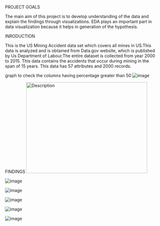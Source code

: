 PROJECT GOALS

The main aim of this project is to develop understanding of the data and explain the findings through visualizations. EDA plays an important part in data visualization because it helps in generation of the hypothesis.

INRODUCTION

This is the US Mining Accident data set which covers all mines in US.This data is analyzed and is obtained from Data.gov website, which is published by Us Department of Labour.The entire dataset is collected from year 2000 to 2015. This data contains the accidents that occur during mining in the span of 15 years. This data has 57 attributes and 2000 records.



graph to check the columns having percentage greater than 50
![image](https://github.com/user-attachments/assets/8c78fb34-14d4-4b06-ab5a-12005b1dfe24)

FINDINGS 
<img src="https://github.com/user-attachments/assets/52a992ea-7754-44cc-bb54-d4cb086bc9be](https://github.com/user-attachments/assets/52a992ea-7754-44cc-bb54-d4cb086bc9be)" alt="Description" width="400" height="300"/>

![image](https://github.com/user-attachments/assets/71387cc5-e9d2-46ae-a90b-522023477ac6)

![image](https://github.com/user-attachments/assets/90255855-98d5-41be-b753-cda5c1dedaaf)

![image](https://github.com/user-attachments/assets/c8cab646-4214-45d9-8056-e99416ebc74b)

![image](https://github.com/user-attachments/assets/a94f29a2-bbd1-4058-9e37-59b40f88cb2b)

![image](https://github.com/user-attachments/assets/96229eb0-60df-4d75-b4af-ef2c5566a059)






